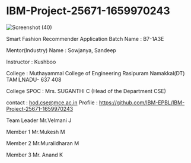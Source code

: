 # IBM-Project-25671-1659970243
   ![Screenshot (40)](https://user-images.githubusercontent.com/58494901/191813821-351a3f52-7488-4c7d-ba6d-e6e1c9da09ed.png)

Smart Fashion Recommender Application
Batch Name   : B7-1A3E

Mentor(Industry) Name  : Sowjanya, Sandeep

Instructor   : Kushboo

College      : Muthayammal College of Engineering Rasipuram Namakkal(DT) TAMILNADU- 637 408

College SPOC : Mrs. SUGANTHI C (Head of the Department CSE)

contact      : hod.cse@mce.ac.in
Profile      : https://github.com/IBM-EPBL/IBM-Project-25671-1659970243  

Team Leader Mr.Velmani J

Member 1 Mr.Mukesh M

Member 2 Mr.Muralidharan M

Member 3 Mr. Anand K
